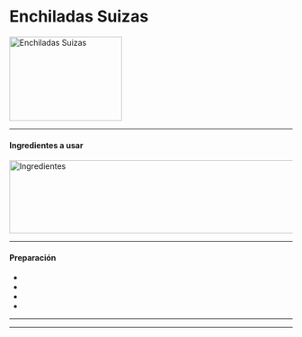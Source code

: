 # **Enchiladas Suizas**
<img src = "https://www.recetasnestle.com.mx/sites/default/files/styles/recipe_detail_desktop/public/srh_recipes/bf5c4725e0960701a77e94966aab5a6a.webp?itok=u3oMwJyC" alt = "Enchiladas Suizas" style="width:200px; height:150px;">

- - -

#### **Ingredientes a usar**
<img src = "https://thefoodtech.com/wp-content/uploads/2024/01/Ingredientes-culinarios.jpg" alt = "Ingredientes" style="width:1500px;height:130px;">



- - -

#### **Preparación**

*
*
*
*

- - -



- - -



